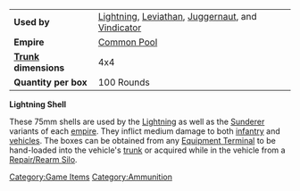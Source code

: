 |                                           |                                                                                                                                                        |
| ----------------------------------------- | ------------------------------------------------------------------------------------------------------------------------------------------------------ |
| **Used by**                               | [Lightning](/Lightning "wikilink"), [Leviathan](/Leviathan "wikilink"), [Juggernaut](/Juggernaut "wikilink"), and [Vindicator](/Vindicator "wikilink") |
| **Empire**                                | [Common Pool](/Common_Pool "wikilink")                                                                                                                 |
| **[Trunk](/Trunk "wikilink") dimensions** | 4x4                                                                                                                                                    |
| **Quantity per box**                      | 100 Rounds                                                                                                                                             |

**Lightning Shell**

These 75mm shells are used by the [Lightning](/Lightning "wikilink") as
well as the [Sunderer](/Sunderer "wikilink") variants of each
[empire](/empire "wikilink"). They inflict medium damage to both
[infantry](/infantry "wikilink") and [vehicles](/vehicles "wikilink"). The
boxes can be obtained from any [Equipment
Terminal](/Equipment_Terminal "wikilink") to be hand-loaded into the
vehicle's [trunk](/trunk "wikilink") or acquired while in the vehicle
from a [Repair/Rearm Silo](/Repair/Rearm_Silo "wikilink").

[Category:Game Items](/Category:Game_Items "wikilink")
[Category:Ammunition](/Category:Ammunition "wikilink")
